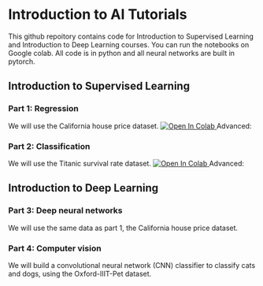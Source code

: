 # Introduction to AI Tutorials

This github repoitory contains code for Introduction to Supervised Learning and Introduction to Deep Learning courses. You can run the notebooks on Google colab. All code is in python and all neural networks are built in pytorch.

## Introduction to Supervised Learning
### Part 1: Regression
We will use the California house price dataset.
<a target="_blank" href="https://colab.research.google.com/github/lm2612/Tutorials/blob/main/1_supervised_learning_regression/1-LinearRegression_HousePrice.ipynb">
  <img src="https://colab.research.google.com/assets/colab-badge.svg" alt="Open In Colab"/>
</a>
Advanced:

### Part 2: Classification
We will use the Titanic survival rate dataset.
<a target="_blank" href="https://colab.research.google.com/github/lm2612/Tutorials/blob/main/2_supervised_learning_classification/2-Classification_Titanic.ipynb">
  <img src="https://colab.research.google.com/assets/colab-badge.svg" alt="Open In Colab"/>
</a>
Advanced:

## Introduction to Deep Learning
### Part 3: Deep neural networks
We will use the same data as part 1, the California house price dataset.


### Part 4: Computer vision 
We will build a convolutional neural network (CNN) classifier to classify cats and dogs, using the Oxford-IIIT-Pet dataset.




